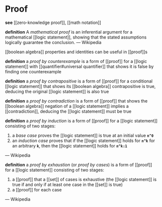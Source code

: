 # Proof

**see** [[zero-knowledge proof]], [[math notation]]

**definition** A _mathematical proof_ is an inferential argument for a mathematical [[logic statement]], showing that the stated assumptions logically guarantee the conclusion. &mdash; Wikipedia

[[boolean algebra]] properties and identities can be useful in [[proof]]s

**definition** a _proof by counterexample_ is a form of [[proof]] for a [[logic statement]] with [[quantifier#universal quantifier]] that shows it is false by finding one counterexample

**definition** a _proof by contrapositive_ is a form of [[proof]] for a conditional [[logic statement]] that shows its [[boolean algebra]] contrapositive is true, deducing the original [[logic statement]] is also true

**definition** a _proof by contradiction_ is a form of [[proof]] that shows the [[boolean algebra]] negation of a [[logic statement]] implies a [[contradiction]], deducing the [[logic statement]] must be true

**definition** a _proof by induction_ is a form of [[proof]] for a [[logic statement]] consisting of two stages:

1.  a _base case_ proves the [[logic statement]] is true at an initial value **`n^0`**
2.  an _induction case_ proves that if the [[logic statement]] holds for **`n^k`** for an arbitrary **`k`**, then the [[logic statement]] holds for **`n^k:1`**

&mdash; Wikipedia

**definition** a _proof by exhaustion_ (or _proof by cases_) is a form of [[proof]] for a [[logic statement]] consisting of two stages:

1.  a [[proof]] that a [[set]] of cases is exhaustive (the [[logic statement]] is true if and only if at least one case in the [[set]] is true)
2.  a [[proof]] for each case

&mdash; Wikipedia

